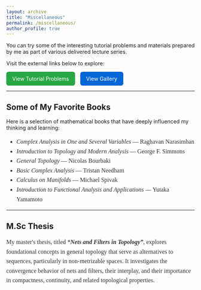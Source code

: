```yaml
---
layout: archive
title: "Miscellaneous"
permalink: /miscellaneous/
author_profile: true
---
```


You can try some of the interesting tutorial problems and materials prepared by me as part of various delivered lecture series.

<p>
  Visit the external links below to explore:
</p>

<a href="https://sites.google.com/iiitd.ac.in/ujjal-timshina/tutorial-problems-delivered-lecture-series" target="_blank" style="display: inline-block; background-color: #28a745; color: white; padding: 10px 16px; border-radius: 6px; text-decoration: none; margin-right: 10px;">
  View Tutorial Problems
</a>

<a href="https://sites.google.com/iiitd.ac.in/ujjal-timshina/gallary" target="_blank" style="display: inline-block; background-color: #0366d6; color: white; padding: 10px 16px; border-radius: 6px; text-decoration: none;">
  View Gallery
</a>

<hr>

## Some of My Favorite Books

Here is a selection of mathematical books that have deeply influenced my thinking and learning:

<div style="font-family: Georgia, serif; font-size: 16px; line-height: 1.6; color: #333;">
  <ul>
    <li><em>Complex Analysis in One and Several Variables</em> — Raghavan Narasimhan</li>
    <li><em>Introduction to Topology and Modern Analysis</em> — George F. Simmons</li>
    <li><em>General Topology</em> — Nicolas Bourbaki</li>
    <li><em>Basic Complex Analysis</em> — Tristan Needham</li>
    <li><em>Calculus on Manifolds</em> — Michael Spivak</li>
    <li><em>Introduction to Functional Analysis and Applications</em> — Yutaka Yamamoto</li>
  </ul>
</div>

<hr>

## M.Sc Thesis

<div style="font-family: Georgia, serif; font-size: 16px; line-height: 1.6; color: #333;">
  My master's thesis, titled <strong><em>“Nets and Filters in Topology”</em></strong>, explores foundational concepts in general topology that serve as alternatives to sequences, particularly in non-metrizable spaces. It investigates the convergence behavior of nets and filters, their interplay, and their importance in compactness, continuity, and related topological properties.

